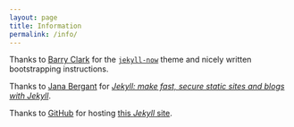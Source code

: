 ```yaml
---
layout: page
title: Information
permalink: /info/
---
```


Thanks to [Barry Clark](https://github.com/barryclark) for the [`jekyll-now`](https://github.com/barryclark/jekyll-now) theme and nicely written bootstrapping instructions.

Thanks to [Jana Bergant](https://www.udemy.com/user/jana-bergant/) for [_Jekyll: make fast, secure static sites and blogs with Jekyll_](https://www.udemy.com/static-website-generator-fast-secure-sites-blogs-with-jekyll/).

Thanks to [GitHub](https://github.com) for hosting [this _Jekyll_ site](https://michaeldallen.github.io/).

